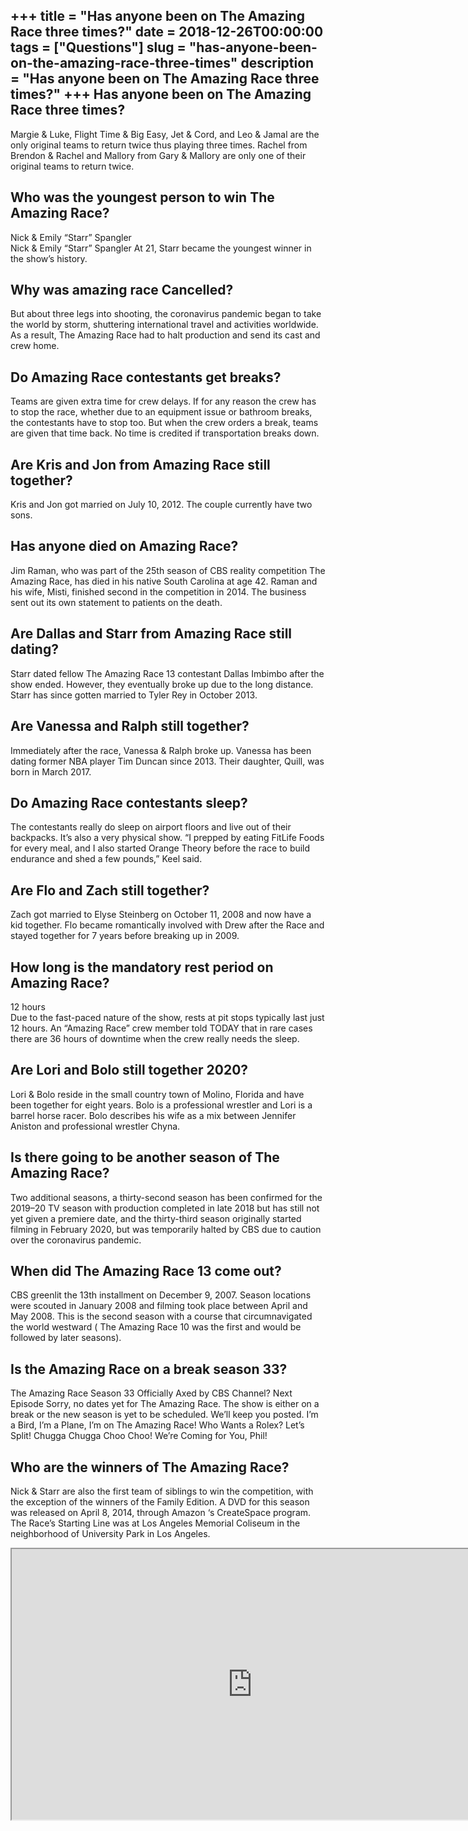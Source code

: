 +++
title = "Has anyone been on The Amazing Race three times?"
date = 2018-12-26T00:00:00
tags = ["Questions"]
slug = "has-anyone-been-on-the-amazing-race-three-times"
description = "Has anyone been on The Amazing Race three times?"
+++
Has anyone been on The Amazing Race three times?
------------------------------------------------

Margie &amp; Luke, Flight Time &amp; Big Easy, Jet &amp; Cord, and Leo &amp; Jamal are the only original teams to return twice thus playing three times. Rachel from Brendon &amp; Rachel and Mallory from Gary &amp; Mallory are only one of their original teams to return twice.

Who was the youngest person to win The Amazing Race?
----------------------------------------------------

Nick &amp; Emily “Starr” Spangler  
Nick &amp; Emily “Starr” Spangler At 21, Starr became the youngest winner in the show’s history.

Why was amazing race Cancelled?
-------------------------------

But about three legs into shooting, the coronavirus pandemic began to take the world by storm, shuttering international travel and activities worldwide. As a result, The Amazing Race had to halt production and send its cast and crew home.

Do Amazing Race contestants get breaks?
---------------------------------------

Teams are given extra time for crew delays. If for any reason the crew has to stop the race, whether due to an equipment issue or bathroom breaks, the contestants have to stop too. But when the crew orders a break, teams are given that time back. No time is credited if transportation breaks down.

Are Kris and Jon from Amazing Race still together?
--------------------------------------------------

Kris and Jon got married on July 10, 2012. The couple currently have two sons.

Has anyone died on Amazing Race?
--------------------------------

Jim Raman, who was part of the 25th season of CBS reality competition The Amazing Race, has died in his native South Carolina at age 42. Raman and his wife, Misti, finished second in the competition in 2014. The business sent out its own statement to patients on the death.

Are Dallas and Starr from Amazing Race still dating?
----------------------------------------------------

Starr dated fellow The Amazing Race 13 contestant Dallas Imbimbo after the show ended. However, they eventually broke up due to the long distance. Starr has since gotten married to Tyler Rey in October 2013.

Are Vanessa and Ralph still together?
-------------------------------------

Immediately after the race, Vanessa &amp; Ralph broke up. Vanessa has been dating former NBA player Tim Duncan since 2013. Their daughter, Quill, was born in March 2017.

Do Amazing Race contestants sleep?
----------------------------------

The contestants really do sleep on airport floors and live out of their backpacks. It’s also a very physical show. “I prepped by eating FitLife Foods for every meal, and I also started Orange Theory before the race to build endurance and shed a few pounds,” Keel said.

Are Flo and Zach still together?
--------------------------------

Zach got married to Elyse Steinberg on October 11, 2008 and now have a kid together. Flo became romantically involved with Drew after the Race and stayed together for 7 years before breaking up in 2009.

How long is the mandatory rest period on Amazing Race?
------------------------------------------------------

12 hours  
Due to the fast-paced nature of the show, rests at pit stops typically last just 12 hours. An “Amazing Race” crew member told TODAY that in rare cases there are 36 hours of downtime when the crew really needs the sleep.

Are Lori and Bolo still together 2020?
--------------------------------------

Lori &amp; Bolo reside in the small country town of Molino, Florida and have been together for eight years. Bolo is a professional wrestler and Lori is a barrel horse racer. Bolo describes his wife as a mix between Jennifer Aniston and professional wrestler Chyna.

Is there going to be another season of The Amazing Race?
--------------------------------------------------------

Two additional seasons, a thirty-second season has been confirmed for the 2019–20 TV season with production completed in late 2018 but has still not yet given a premiere date, and the thirty-third season originally started filming in February 2020, but was temporarily halted by CBS due to caution over the coronavirus pandemic.

When did The Amazing Race 13 come out?
--------------------------------------

CBS greenlit the 13th installment on December 9, 2007. Season locations were scouted in January 2008 and filming took place between April and May 2008. This is the second season with a course that circumnavigated the world westward ( The Amazing Race 10 was the first and would be followed by later seasons).

Is the Amazing Race on a break season 33?
-----------------------------------------

The Amazing Race Season 33 Officially Axed by CBS Channel? Next Episode Sorry, no dates yet for The Amazing Race. The show is either on a break or the new season is yet to be scheduled. We’ll keep you posted. I’m a Bird, I’m a Plane, I’m on The Amazing Race! Who Wants a Rolex? Let’s Split! Chugga Chugga Choo Choo! We’re Coming for You, Phil!

Who are the winners of The Amazing Race?
----------------------------------------

Nick &amp; Starr are also the first team of siblings to win the competition, with the exception of the winners of the Family Edition. A DVD for this season was released on April 8, 2014, through Amazon ‘s CreateSpace program. The Race’s Starting Line was at Los Angeles Memorial Coliseum in the neighborhood of University Park in Los Angeles.

<iframe allow="accelerometer; autoplay; clipboard-write; encrypted-media; gyroscope; picture-in-picture" allowfullscreen="" class="__youtube_prefs__  epyt-is-override  no-lazyload" data-no-lazy="1" data-origheight="433" data-origwidth="770" data-skipgform_ajax_framebjll="" height="433" id="_ytid_57711" loading="lazy" src="https://www.youtube.com/embed/K1QzUZ34Viw?enablejsapi=1&autoplay=0&cc_load_policy=0&cc_lang_pref=&iv_load_policy=1&loop=0&modestbranding=0&rel=1&fs=1&playsinline=0&autohide=2&theme=dark&color=red&controls=1&" title="YouTube player" width="770"></iframe>